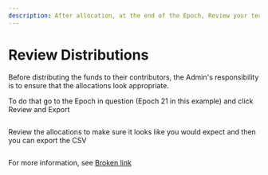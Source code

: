 ```yaml
---
description: After allocation, at the end of the Epoch, Review your team's allocations
---
```


# Review Distributions

Before distributing the funds to their contributors, the Admin's responsibility is to ensure that the allocations look appropriate.&#x20;

To do that go to the Epoch in question (Epoch 21 in this example) and click Review and Export

<figure><img src="../../../.gitbook/assets/image (60).png" alt=""><figcaption></figcaption></figure>

Review the allocations to make sure it looks like you would expect and then you can export the CSV&#x20;

<figure><img src="../../../.gitbook/assets/image (17).png" alt=""><figcaption></figcaption></figure>

For more information, see [Broken link](broken-reference "mention")
